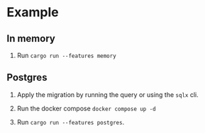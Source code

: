 # Example

## In memory

1. Run `cargo run --features memory`

## Postgres

1. Apply the migration by running the query or using the `sqlx` cli.

2. Run the docker compose `docker compose up -d`

3. Run `cargo run --features postgres`.
